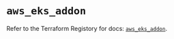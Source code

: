# `aws_eks_addon`

Refer to the Terraform Registory for docs: [`aws_eks_addon`](https://www.terraform.io/docs/providers/aws/r/eks_addon).
